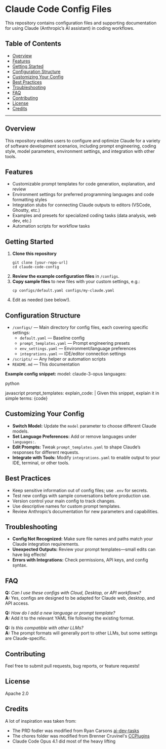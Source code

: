 # Claude Code Config Files

This repository contains configuration files and supporting documentation for using Claude (Anthropic’s AI assistant) in coding workflows.

## Table of Contents
- [Overview](#overview)
- [Features](#features)
- [Getting Started](#getting-started)
- [Configuration Structure](#configuration-structure)
- [Customizing Your Config](#customizing-your-config)
- [Best Practices](#best-practices)
- [Troubleshooting](#troubleshooting)
- [FAQ](#faq)
- [Contributing](#contributing)
- [License](#license)
- [Credits](#credits)
***

## Overview

This repository enables users to configure and optimize Claude for a variety of software development scenarios, including prompt engineering, coding style, model parameters, environment settings, and integration with other tools.

## Features

- Customizable prompt templates for code generation, explanation, and review
- Environment settings for preferred programming languages and code formatting styles
- Integration stubs for connecting Claude outputs to editors (VSCode, Ghostty, etc.)
- Examples and presets for specialized coding tasks (data analysis, web dev, etc.)
- Automation scripts for workflow tasks

## Getting Started

1. **Clone this repository**
    ```
    git clone [your-repo-url]
    cd claude-code-config
    ```
2. **Review the example configuration files** in `/configs`.
3. **Copy sample files** to new files with your custom settings, e.g.:
    ```
    cp configs/default.yaml configs/my-claude.yaml
    ```
4. Edit as needed (see below!).

## Configuration Structure

- `/configs/` — Main directory for config files, each covering specific settings:
  - `default.yaml` — Baseline config
  - `prompt_templates.yaml` — Prompt engineering presets
  - `env_settings.yaml` — Environment/language preferences
  - `integrations.yaml` — IDE/editor connection settings
- `/scripts/` — Any helper or automation scripts
- `README.md` — This documentation

**Example config snippet:**
model: claude-3-opus
languages:

python

javascript
prompt_templates:
explain_code: |
Given this snippet, explain it in simple terms:
{code}


## Customizing Your Config

- **Switch Model:** Update the `model` parameter to choose different Claude models.
- **Set Language Preferences:** Add or remove languages under `languages:`.
- **Edit Prompts:** Tweak `prompt_templates.yaml` to shape Claude’s responses for different requests.
- **Integrate with Tools:** Modify `integrations.yaml` to enable output to your IDE, terminal, or other tools.

## Best Practices

- Keep sensitive information out of config files; use `.env` for secrets.
- Test new configs with sample conversations before production use.
- Version control your main config to track changes.
- Use descriptive names for custom prompt templates.
- Review Anthropic’s documentation for new parameters and capabilities.

## Troubleshooting

- **Config Not Recognized:** Make sure file names and paths match your Claude integration requirements.
- **Unexpected Outputs:** Review your prompt templates—small edits can have big effects!
- **Errors with Integrations:** Check permissions, API keys, and config syntax.

## FAQ

**Q:** _Can I use these configs with Cloud, Desktop, or API workflows?_  
**A:** Yes, configs are designed to be adapted for Claude web, desktop, and API access.

**Q:** _How do I add a new language or prompt template?_  
**A:** Add it to the relevant YAML file following the existing format.

**Q:** _Is this compatible with other LLMs?_  
**A:** The prompt formats will generally port to other LLMs, but some settings are Claude-specific.

## Contributing

Feel free to submit pull requests, bug reports, or feature requests!

## License

Apache 2.0

## Credits

A lot of inspiration was taken from: 

- The PRD fodler was modified from Ryan Carsons [ai-dev-tasks](https://github.com/snarktank/ai-dev-tasks/) 
- The chores folder was modified from Brenner Cruvinel's [CCPlugins](https://github.com/brennercruvinel/CCPlugins)
- Claude Code Opus 4.1 did most of the heavy lifting
